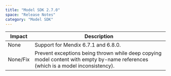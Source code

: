```yaml
---
title: "Model SDK 2.7.0"
space: "Release Notes"
category: "Model SDK"
---
```

| Impact | Description |
| --- | --- |
| None | Support for Mendix 6.7.1 and 6.8.0. |
| None/Fix | Prevent exceptions being thrown while deep copying model content with empty by-name references (which is a model inconsistency). |